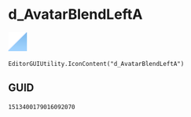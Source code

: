 # d_AvatarBlendLeftA
![](/img/d_AvatarBlendLeftA.png)

``` CSharp
EditorGUIUtility.IconContent("d_AvatarBlendLeftA")
```
## GUID
```
1513400179016092070
```
